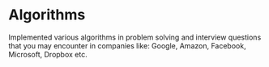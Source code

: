 # Algorithms

Implemented various algorithms in problem solving and interview questions that you may encounter in companies like:
Google, Amazon, Facebook, Microsoft, Dropbox etc.
